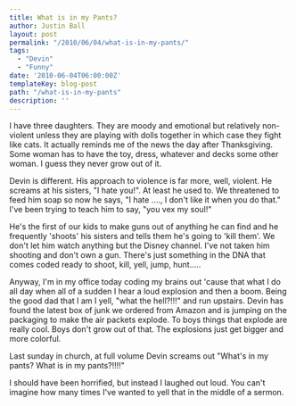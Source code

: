```yaml
---
title: What is in my Pants?
author: Justin Ball
layout: post
permalink: "/2010/06/04/what-is-in-my-pants/"
tags:
  - "Devin"
  - "Funny"
date: '2010-06-04T06:00:00Z'
templateKey: blog-post
path: "/what-is-in-my-pants"
description: ''
---
```


I have three daughters. They are moody and emotional but relatively non-violent unless they are playing with dolls together in which case they fight like cats. It actually reminds me of the news the day after Thanksgiving. Some woman has to have the toy, dress, whatever and decks some other woman. I guess they never grow out of it.

Devin is different. His approach to violence is far more, well, violent. He screams at his sisters, "I hate you!". At least he used to. We threatened to feed him soap so now he says, "I hate ...., I don't like it when you do that." I've been trying to teach him to say, "you vex my soul!"

He's the first of our kids to make guns out of anything he can find and he frequently 'shoots' his sisters and tells them he's going to 'kill them'. We don't let him watch anything but the Disney channel. I've not taken him shooting and don't own a gun. There's just something in the DNA that comes coded ready to shoot, kill, yell, jump, hunt.....

Anyway, I'm in my office today coding my brains out 'cause that what I do all day when all of a sudden I hear a loud explosion and then a boom. Being the good dad that I am I yell, "what the hell?!!!" and run upstairs. Devin has found the latest box of junk we ordered from Amazon and is jumping on the packaging to make the air packets explode. To boys things that explode are really cool. Boys don't grow out of that. The explosions just get bigger and more colorful.

Last sunday in church, at full volume Devin screams out "What's in my pants? What is in my pants?!!!!"

I should have been horrified, but instead I laughed out loud. You can't imagine how many times I've wanted to yell that in the middle of a sermon.
